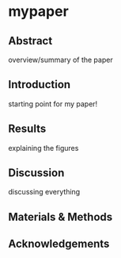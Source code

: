 # mypaper

## Abstract
overview/summary of the paper

## Introduction
starting point for my paper!

## Results
explaining the figures

## Discussion
discussing everything

## Materials & Methods

## Acknowledgements

